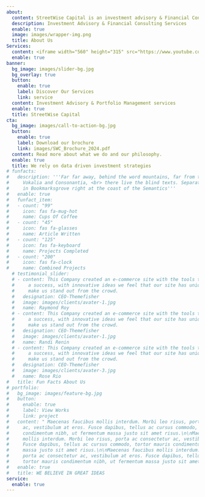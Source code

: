 ```yaml
---
about:
  content: StreetWise Capital is an investment advisory & Financial Consulting Services firm. Our investment advisory delivers Portfolio Management,                    Financial planning and advisory services. Consulting services helps clients with business growth strategy, go-to-market strategy, Capital                    structure advisory, valuation and risk management services.
  description: Investment Advisory & Financial Consulting Services
  enable: true
  image: images/wrapper-img.png
  title: About Us
Services: 
  content: <iframe width="560" height="315" src="https://www.youtube.com/embed/vyvF2QaXG2o" title="YouTube video player" frameborder="0"             allow="accelerometer;     autoplay; clipboard-write; encrypted-media; gyroscope; picture-in-picture" allowfullscreen></iframe>
  enable: true
banner:
  bg_image: images/slider-bg.jpg
  bg_overlay: true
  button:
    enable: true
    label: Discover Our Services
    link: service
  content: Investment Advisory & Portfolio Management services
  enable: true
  title: StreetWise Capital
cta:
  bg_image: images/call-to-action-bg.jpg
  button:
    enable: true
    label: Download our brochure
    link: images/SWC_Brochure_2024.pdf
  content: Read more about what we do and our philosophy. 
  enable: true
  title: We rely on data driven investment strategies
# funfacts:
#   description: '''Far far away, behind the word mountains, far from the countries
#     Vokalia and Consonantia, <br> there live the blind texts. Separated they live
#     in Bookmarksgrove right at the coast of the Semantics'''
#   enable: true
#   funfact_item:
#   - count: "99"
#     icon: fas fa-mug-hot
#     name: Cups Of Coffee
#   - count: "45"
#     icon: fas fa-glasses
#     name: Article Written
#   - count: "125"
#     icon: fas fa-keyboard
#     name: Projects Completed
#   - count: "200"
#     icon: fas fa-clock
#     name: Combined Projects
  # testimonial_slider:
  # - content: This Company created an e-commerce site with the tools to make our business
  #     a success, with innovative ideas we feel that our site has unique elements that
  #     make us stand out from the crowd.
  #   designation: CEO-Themefisher
  #   image: images/clients/avater-1.jpg
  #   name: Raymond Roy
  # - content: This Company created an e-commerce site with the tools to make our business
  #     a success, with innovative ideas we feel that our site has unique elements that
  #     make us stand out from the crowd.
  #   designation: CEO-Themefisher
  #   image: images/clients/avater-1.jpg
  #   name: Randi Renin
  # - content: This Company created an e-commerce site with the tools to make our business
  #     a success, with innovative ideas we feel that our site has unique elements that
  #     make us stand out from the crowd.
  #   designation: CEO-Themefisher
  #   image: images/clients/avater-3.jpg
  #   name: Rose Rio
#   title: Fun Facts About Us
# portfolio:
#   bg_image: images/feature-bg.jpg
#   button:
#     enable: true
#     label: View Works
#     link: project
#   content: " Maecenas faucibus mollis interdum. Morbi leo risus, porta ac consectetur
#     ac, vestibulum at eros. Fusce dapibus, tellus ac cursus commodo, tortor mauris
#     condimentum nibh, ut fermentum massa justo sit amet risus.\n\nMaecenas faucibus
#     mollis interdum. Morbi leo risus, porta ac consectetur ac, vestibulum at eros.
#     Fusce dapibus, tellus ac cursus commodo, tortor mauris condimentum nibh, ut fermentum
#     massa justo sit amet risus.\n\nMaecenas faucibus mollis interdum. Morbi leo risus,
#     porta ac consectetur ac, vestibulum at eros. Fusce dapibus, tellus ac cursus commodo,
#     tortor mauris condimentum nibh, ut fermentum massa justo sit amet risus. "
#   enable: true
#   title: WE BELIEVE IN GREAT IDEAS
service:
  enable: true
---
```


